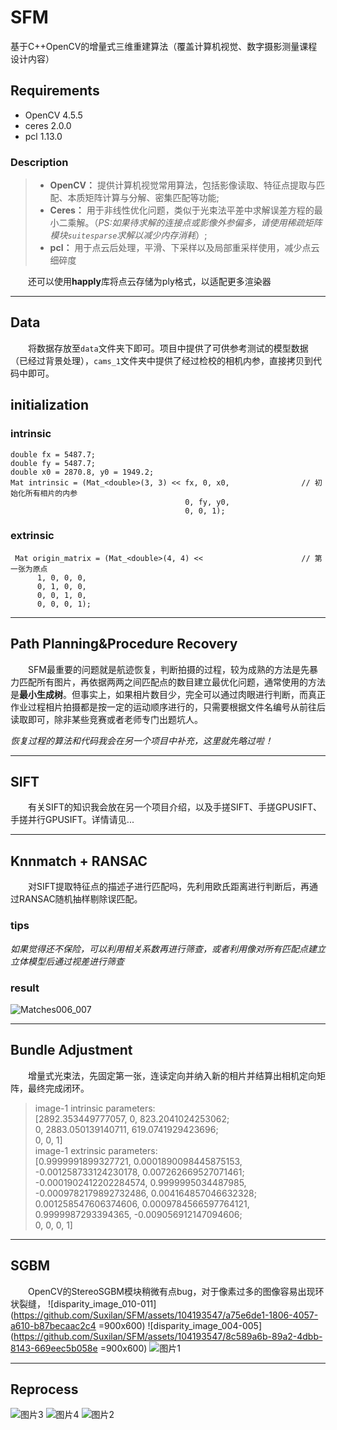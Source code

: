 # SFM
基于C++OpenCV的增量式三维重建算法（覆盖计算机视觉、数字摄影测量课程设计内容）

## Requirements
* OpenCV 4.5.5
* ceres 2.0.0
* pcl 1.13.0
### Description
> * **OpenCV：** 提供计算机视觉常用算法，包括影像读取、特征点提取与匹配、本质矩阵计算与分解、密集匹配等功能;  
> * **Ceres：** 用于非线性优化问题，类似于光束法平差中求解误差方程的最小二乘解。（*PS:如果待求解的连接点或影像外参偏多，请使用稀疏矩阵模块`suitesparse`求解以减少内存消耗*）;  
> * **pcl：** 用于点云后处理，平滑、下采样以及局部重采样使用，减少点云细碎度

&emsp;&emsp;还可以使用**happly**库将点云存储为ply格式，以适配更多渲染器  

---

## Data
&emsp;&emsp;将数据存放至`data`文件夹下即可。项目中提供了可供参考测试的模型数据（已经过背景处理），`cams_1`文件夹中提供了经过检校的相机内参，直接拷贝到代码中即可。
## initialization

### intrinsic

    double fx = 5487.7;
    double fy = 5487.7;
    double x0 = 2870.8, y0 = 1949.2;
    Mat intrinsic = (Mat_<double>(3, 3) << fx, 0, x0,                // 初始化所有相片的内参
                                           0, fy, y0,
                                           0, 0, 1);
### extrinsic

     Mat origin_matrix = (Mat_<double>(4, 4) <<                      // 第一张为原点
          1, 0, 0, 0,
          0, 1, 0, 0,
          0, 0, 1, 0,
          0, 0, 0, 1);

---

## Path Planning&Procedure Recovery
&emsp;&emsp;SFM最重要的问题就是航迹恢复，判断拍摄的过程，较为成熟的方法是先暴力匹配所有图片，再依据两两之间匹配点的数目建立最优化问题，通常使用的方法是**最小生成树**。但事实上，如果相片数目少，完全可以通过肉眼进行判断，而真正作业过程相片拍摄都是按一定的运动顺序进行的，只需要根据文件名编号从前往后读取即可，除非某些竞赛或者老师专门出题坑人。

*恢复过程的算法和代码我会在另一个项目中补充，这里就先略过啦！*

---

## SIFT
&emsp;&emsp;有关SIFT的知识我会放在另一个项目介绍，以及手搓SIFT、手搓GPUSIFT、手搓并行GPUSIFT。详情请见...

---

## Knnmatch + RANSAC
&emsp;&emsp;对SIFT提取特征点的描述子进行匹配吗，先利用欧氏距离进行判断后，再通过RANSAC随机抽样剔除误匹配。


### tips
*如果觉得还不保险，可以利用相关系数再进行筛查，或者利用像对所有匹配点建立立体模型后通过视差进行筛查*

### result
![Matches006_007](https://github.com/Suxilan/SFM/assets/104193547/a15837b1-97f1-4ad2-a526-56eb3235690c)

---

## Bundle Adjustment
&emsp;&emsp;增量式光束法，先固定第一张，连读定向并纳入新的相片并结算出相机定向矩阵，最终完成闭环。

> image-1 intrinsic parameters:  
> [2892.353449777057, 0, 823.2041024253062;  
> 0, 2883.050139140711, 619.0741929423696;  
> 0, 0, 1]  
> image-1 extrinsic parameters:  
> [0.9999991899327721, 0.0001890098445875153, -0.001258733124230178, 0.007262669527071461;  
> -0.0001902412202284574, 0.9999995034487985, -0.0009782179892732486, 0.004164857046632328;  
> 0.001258547606374606, 0.0009784566597764121, 0.9999987293394365, -0.009056912147094606;  
> 0, 0, 0, 1]

---

## SGBM
&emsp;&emsp;OpenCV的StereoSGBM模块稍微有点bug，对于像素过多的图像容易出现环状裂缝，
![disparity_image_010-011](https://github.com/Suxilan/SFM/assets/104193547/a75e6de1-1806-4057-a610-b87becaac2c4 =900x600) ![disparity_image_004-005](https://github.com/Suxilan/SFM/assets/104193547/8c589a6b-89a2-4dbb-8143-669eec5b058e =900x600)
![图片1](https://github.com/Suxilan/SFM/assets/104193547/a485093f-e4e8-4c19-b3f7-de9b1c6434bd)

---

## Reprocess
![图片3](https://github.com/Suxilan/SFM/assets/104193547/5c0c27a4-af00-4932-8412-5f204a663178) 
![图片4](https://github.com/Suxilan/SFM/assets/104193547/055a9012-b9b0-4bf6-b5eb-1484038a586a)
![图片2](https://github.com/Suxilan/SFM/assets/104193547/6959d966-f4f7-4897-a5f5-45b78e6a7dd8)
